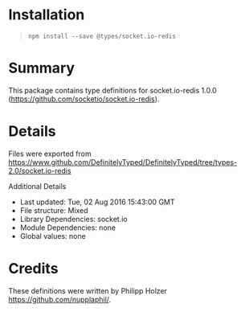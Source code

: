 # Installation
> `npm install --save @types/socket.io-redis`

# Summary
This package contains type definitions for socket.io-redis 1.0.0 (https://github.com/socketio/socket.io-redis).

# Details
Files were exported from https://www.github.com/DefinitelyTyped/DefinitelyTyped/tree/types-2.0/socket.io-redis

Additional Details
 * Last updated: Tue, 02 Aug 2016 15:43:00 GMT
 * File structure: Mixed
 * Library Dependencies: socket.io
 * Module Dependencies: none
 * Global values: none

# Credits
These definitions were written by Philipp Holzer <https://github.com/nupplaphil/>.
